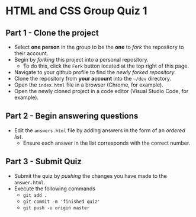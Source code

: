 # HTML and CSS Group Quiz 1

## Part 1 - Clone the project
* Select **one person** in the group to be the **one** to _fork_ the repository to their account.
* Begin by _forking_ this project into a personal repository.
   * To do this, click the `Fork` button located at the top right of this page.
* Navigate to your github profile to find the _newly forked repository_.
* Clone the repository from **your account** into the `~/dev` directory.
* Open the `index.html` file in a browser (Chrome, for example).
* Open the newly cloned project in a code editor (Visual Studio Code, for example).

## Part 2 - Begin answering questions
* Edit the `answers.html` file by adding answers in the form of an _ordered list_.
    * Ensure each answer in the list corresponds with the correct number.

## Part 3 - Submit Quiz
* Submit the quiz by _pushing_ the changes you have made to the `answer.html`.
* Execute the following commands
    * `git add .`
    * `git commit -m 'finished quiz'`
    * `git push -u origin master`